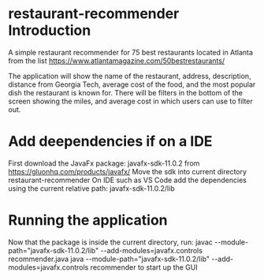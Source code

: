 # restaurant-recommender Introduction
 A simple restaurant recommender for 75 best restaurants located in Atlanta from the list https://www.atlantamagazine.com/50bestrestaurants/
 
 The application will show the name of the restaurant, address, description, distance from Georgia Tech, average cost of the food,
 and the most popular dish the restaurant is known for. There will be filters in the bottom of the screen showing the miles, and 
 average cost in which users can use to filter out.

# Add deependencies if on a IDE
First download the JavaFx package: javafx-sdk-11.0.2 from https://gluonhq.com/products/javafx/
Move the sdk into current directory restaurant-recommender
On IDE such as VS Code add the dependencies using the current relative path: javafx-sdk-11.0.2/lib

# Running the application
Now that the package is inside the current directory, run:
javac --module-path="javafx-sdk-11.0.2/lib" --add-modules=javafx.controls recommender.java
java --module-path="javafx-sdk-11.0.2/lib" --add-modules=javafx.controls recommender
to start up the GUI